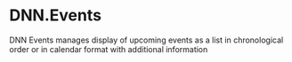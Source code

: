 # DNN.Events
 DNN Events manages display of upcoming events as a list in chronological order or in calendar format with additional information
